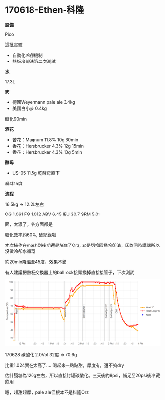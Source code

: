 # 170618-Ethen-科隆

**設備**

Pico 

這批實驗

* 自動化冷卻機制
* 熱板冷卻法第二次測試

**水**

17.3L

**麥**

* 德國Weyermann pale ale 3.4kg
* 美國白小麥 0.4kg

醣化90min

**酒花**

* 苦花：Magnum 11.8% 10g 60min
* 香花：Hersbrucker 4.3% 12g 15min
* 香花：Hersbrucker 4.3% 10g 5min

**酵母**

* US-05 11.5g 乾酵母直下

發酵15度

**流程**

16.5kg -> 12.2L左右

OG 1.061 FG 1.012 ABV 6.45 IBU 30.7 SRM 5.01

囧，太濃了，各方面都是

糖化效率約60%, 破紀錄啦

本次操作在mash到後期還是堵住了Orz, 又是切換回桶冷卻法，因為同時講課所以沒做冷卻水循環

約20min降溫至45度，效果不錯

有人建議把熱板交換器上的ball lock接頭換掉直接接管子，下次測試

![](../img/test48.png)

170628 碳酸化 2.0Vol 32度 => 70.6g

比重1.024實在太高了.... 喝起來一點點甜，厚度有，還不夠dry

估計殘糖為120g左右，所以直接封罐碳酸化。三天後約8psi，補足至20psi後冷藏飲用

嗯，超甜超厚，pale ale但根本不是科隆Orz